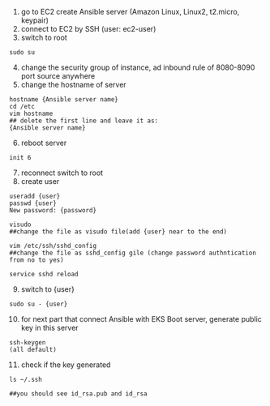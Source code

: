 1. go to EC2 create Ansible server (Amazon Linux, Linux2, t2.micro, keypair)
2. connect to EC2 by SSH (user: ec2-user)
3. switch to root
```
sudo su
```
4. change the security group of instance, ad inbound rule of 8080-8090 port source anywhere
5. change the hostname of server
```
hostname {Ansible server name}
cd /etc
vim hostname
## delete the first line and leave it as:
{Ansible server name}
```
6. reboot server
```
init 6
```
7. reconnect switch to root
8. create user
``` 
useradd {user}
passwd {user}
New password: {password}

visudo
##change the file as visudo file(add {user} near to the end)

vim /etc/ssh/sshd_config
##change the file as sshd_config gile (change password authntication from no to yes)

service sshd reload
```

9. switch to {user}
```
sudo su - {user}

```
10. for next part that connect Ansible with EKS Boot server, generate public key in this server
```
ssh-keygen
(all default)
```
11. check if the key generated
```
ls ~/.ssh

##you should see id_rsa.pub and id_rsa
```
